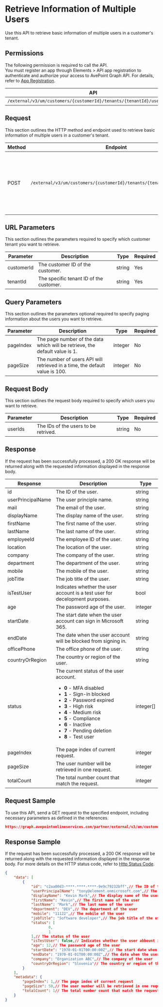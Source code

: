 # Retrieve Information of Multiple Users

Use this API to retrieve basic information of multiple users in a customer's tenant.  

## Permissions  

The following permission is required to call the API.  
You must register an app through Elements > API app registration to authenticate and authorize your access to AvePoint Graph API. For details, refer to [App Registration](https://cdn.avepoint.com/assets/apelements-webhelp/avepoint-elements-for-partners/index.htm#!Documents/appregistration.htm).

| API | Permission |
|-----------|-----------|
| `/external/v3/um/customers/{customerId}/tenants/{tenantId}/users/batch` | elements.um.user.read.all |  

## Request

This section outlines the HTTP method and endpoint used to retrieve basic information of multiple users in a customer's tenant.

| Method | Endpoint | Description |
|-----------|-----------|-----------|
|POST|`/external/v3/um/customers/{customerId}/tenants/{tenantId}/users/batch`|Retrieves basic information for specific users of a customer tenant in AvePoint Online Services.|

## URL Parameters

This section outlines the parameters required to specify which customer tenant you want to retrieve.

| Parameter | Description | Type | Required |
| --- | --- | --- | --- |
| customerId | The customer ID of the customer. | string | Yes |
| tenantId | The specific tenant ID of the customer. | string | Yes |

## Query Parameters

This section outlines the parameters optional required to specify paging information about the users you want to retrieve.

| Parameter | Description | Type | Required |
| --- | --- | --- | --- |
| pageIndex | The page number of the data which will be retrieve, the default value is 1. | integer | No |
| pageSize | The number of users API will retrieved in a time, the default value is 100. | integer | No |

## Request Body

This section outlines the request body required to specify which users you want to retrieve.

| Parameter | Description | Type | Required |
| --- | --- | --- | --- |
| userIds | The IDs of the users to be retrived. | string | No |

## Response

If the request has been successfully processed, a 200 OK response will be returned along with the requested information displayed in the response body.

| Response | Description | Type |
| --- | --- | --- |
| id | The ID of the user. | string |
| userPrincipalName | The user principle name. | string |
| mail | The email of the user. | string |
| displayName | The display name of the user. | string |
| firstName | The first name of the user. | string |
| lastName | The last name of the user. | string |
| employeeId | The employee ID of the user. | string |
| location | The location of the user. | string |
| company | The company of the user. | string |
| department | The department of the user. | string |
| mobile | The mobile of the user. | string |
| jobTitle | The job title of the user. | string |
| isTestUser | Indicates whether the user account is a test user for decelopment purposes. | bool |
| age | The password age of the user. | integer |
| startDate | The start date when the user account can sign in Microsoft 365.| string |
| endDate | The date when the user account will be blocked from signing in.| string |
| officePhone | The office phone of the user. | string |
| countryOrRegion | The country or region of the user. | string |
| status | The current status of the user account. <ul><li>**0** - MFA disabled</li><li>**1** - Sign-in blocked</li><li>**2** - Password expired</li><li>**3** - High risk</li><li>**4** - Medium risk</li><li>**5** - Compliance</li><li>**6** - Inactive</li><li>**7** - Pending deletion</li><li>**8** - Test user</li></ul> | integer[] |
| pageIndex | The page index of current request. | integer |
| pageSize | The user number will be retrieved in one request. | integer |
| totalCount | The total number count that match the request. | integer |

## Request Sample

To use this API, send a GET request to the specified endpoint, including necessary parameters as defined in the references.

```json
https://graph.avepointonlineservices.com/partner/external/v3/um/customers/966f35cc-****-****-****-25cdbcf82a07/tenants/0c7715b3-****-****-****-f3634dcfacec/users/batch
```

## Response Sample

If the request has been successfully processed, a 200 OK response will be returned along with the requested information displayed in the response body. For more details on the HTTP status code, refer to [Http Status Code](https://learn.avepoint.com/docs/Use-AvePoint-Graph-API.html#http-status-code).

```json 
{
    "data": [
        {
            "id": "c2aa00d3-****-****-****-9e9c79232bff",// The ID of the user
            "userPrincipalName": "tony@element.onmicrosoft.com",// The user principle name
            "displayName": "Kevin Mark",// The display name of the user
            "firstName": "Kevin",// The first name of the user
            "lastName": "Mark",// The last name of the user
            "department": "DEV",// The department of the user
            "mobile": "11122",// The mobile of the user
            "jobTitle": "Software developer",// The job title of the user
            "status": [
                    0, 
                    1
            ],// The status of the user
            "isTestUser": false,// Indicates whether the user abbount is a test user for development purposes
            "age": 12,// The password age of the user
            "startDate": "1970-01-01T00:00:00Z",// The start date when the user account can sign in to Microsoft 365
            "endDate": "1970-01-01T00:00:00Z",// The date when the user account will be blocked from signing in
            "company": "Organization ABC",// The company of the user
            "countryOrRegion": "Slovenia"// The country or region of the user
        }
    ],
    "metadata": {
        "pageIndex": 1,// The page index of current request
        "pageSize": 50,// The user number will be retrieved in one request
        "totalCount": 1// The total number count that match the request
    }
}
